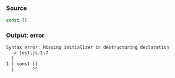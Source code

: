 ### Source
```js parse:stmt
const []
```

### Output: error
```txt
Syntax error: Missing initializer in destructuring declaration
 --> test.js:1:7
  |
1 | const []
  |       ^^ 
```
